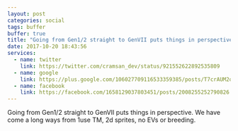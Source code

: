 ```yaml
---
layout: post
categories: social
tags: buffer
buffer: true
title: "Going from Gen1/2 straight to GenVII puts things in perspective. We have come a long ways from 1use TM, 2d sprites, no EVs or breeding."
date: 2017-10-20 18:43:56
services: 
  - name: twitter
    link: https://twitter.com/cramsan_dev/status/921552622892535809
  - name: google
    link: https://plus.google.com/106027709116533359385/posts/T7crAUM2qUW
  - name: facebook
    link: https://facebook.com/1658129037803451/posts/2008255252790826
---
```

Going from Gen1/2 straight to GenVII puts things in perspective. We have come a long ways from 1use TM, 2d sprites, no EVs or breeding.
